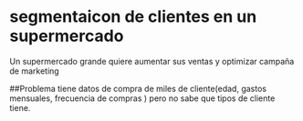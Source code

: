 # segmentaicon de clientes en un supermercado

Un supermercado grande quiere aumentar sus ventas y optimizar campaña de marketing

##Problema
tiene datos de compra de miles de cliente(edad, gastos mensuales, frecuencia de compras ) pero no sabe que tipos de cliente tiene.

